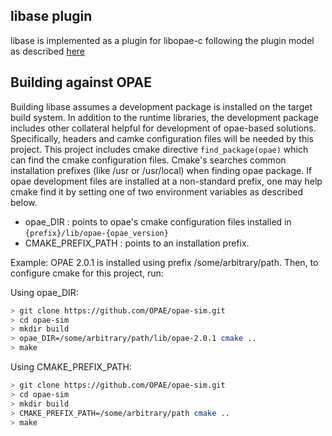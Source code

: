 ## libase plugin

libase is implemented as a plugin for libopae-c following the plugin model as
described [here](http://github.com/OPAE/opae-sdk/pluginis/README.md)

## Building against OPAE
Building libase assumes a development package is installed on the target build
system. In addition to the runtime libraries, the development package includes
other collateral helpful for development of opae-based solutions. Specifically,
headers and camke configuration files will be needed by this project.
This project includes cmake directive `find_package(opae)` which can find the
cmake configuration files. Cmake's searches common installation prefixes (like
/usr or /usr/local) when finding opae package. If opae development files are
installed at a non-standard prefix, one may help cmake find it by setting one
of two environment variables as described below.
* opae_DIR : points to opae's cmake configuration files installed in
`{prefix}/lib/opae-{opae_version}`
* CMAKE_PREFIX_PATH : points to an installation prefix.


Example:
OPAE 2.0.1 is installed using prefix /some/arbitrary/path.
Then, to configure cmake for this project, run:

Using opae_DIR:
```bash
> git clone https://github.com/OPAE/opae-sim.git
> cd opae-sim
> mkdir build
> opae_DIR=/some/arbitrary/path/lib/opae-2.0.1 cmake ..
> make
```


Using CMAKE_PREFIX_PATH:
```bash
> git clone https://github.com/OPAE/opae-sim.git
> cd opae-sim
> mkdir build
> CMAKE_PREFIX_PATH=/some/arbitrary/path cmake ..
> make
```

